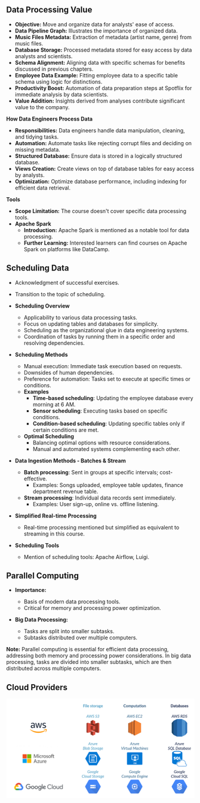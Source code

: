 ## **Data Processing Value**

- **Objective:** Move and organize data for analysts' ease of access.
- **Data Pipeline Graph:** Illustrates the importance of organized data.
- **Music Files Metadata:** Extraction of metadata (artist name, genre) from music files.
- **Database Storage:** Processed metadata stored for easy access by data analysts and scientists.
- **Schema Alignment:** Aligning data with specific schemas for benefits discussed in previous chapters.
- **Employee Data Example:** Fitting employee data to a specific table schema using logic for distinctions.
- **Productivity Boost:** Automation of data preparation steps at Spotflix for immediate analysis by data scientists.
- **Value Addition:** Insights derived from analyses contribute significant value to the company.

**How Data Engineers Process Data**

- **Responsibilities:** Data engineers handle data manipulation, cleaning, and tidying tasks.
- **Automation:** Automate tasks like rejecting corrupt files and deciding on missing metadata.
- **Structured Database:** Ensure data is stored in a logically structured database.
- **Views Creation:** Create views on top of database tables for easy access by analysts.
- **Optimization:** Optimize database performance, including indexing for efficient data retrieval.

**Tools**
- **Scope Limitation:** The course doesn't cover specific data processing tools.
- **Apache Spark**
  - **Introduction:** Apache Spark is mentioned as a notable tool for data processing.
  - **Further Learning:** Interested learners can find courses on Apache Spark on platforms like DataCamp.
 
## **Scheduling Data**
  - Acknowledgment of successful exercises.
  - Transition to the topic of scheduling.

- **Scheduling Overview**
  - Applicability to various data processing tasks.
  - Focus on updating tables and databases for simplicity.
  - Scheduling as the organizational glue in data engineering systems.
  - Coordination of tasks by running them in a specific order and resolving dependencies.

- **Scheduling Methods**
  - Manual execution: Immediate task execution based on requests.
  - Downsides of human dependencies.
  - Preference for automation: Tasks set to execute at specific times or conditions.
  - **Examples**
    - **Time-based scheduling**: Updating the employee database every morning at 6 AM.
    - **Sensor scheduling**: Executing tasks based on specific conditions.
    - **Condition-based scheduling**: Updating specific tables only if certain conditions are met.
  - **Optimal Scheduling**
    - Balancing optimal options with resource considerations.
    - Manual and automated systems complementing each other.

- **Data Ingestion Methods - Batches & Stream**
  - **Batch processing**: Sent in groups at specific intervals; cost-effective.
    - Examples: Songs uploaded, employee table updates, finance department revenue table.
  - **Stream processing**: Individual data records sent immediately.
    - Examples: User sign-up, online vs. offline listening.

- **Simplified Real-time Processing**
  - Real-time processing mentioned but simplified as equivalent to streaming in this course.

- **Scheduling Tools**
  - Mention of scheduling tools: Apache Airflow, Luigi.

 ## **Parallel Computing**

- **Importance:**
  - Basis of modern data processing tools.
  - Critical for memory and processing power optimization.

- **Big Data Processing:**
  - Tasks are split into smaller subtasks.
  - Subtasks distributed over multiple computers.

**Note:** Parallel computing is essential for efficient data processing, addressing both memory and processing power considerations. In big data processing, tasks are divided into smaller subtasks, which are then distributed across multiple computers.

## Cloud Providers 
![Cloud-providers](./pictures/cloud-services.png)
